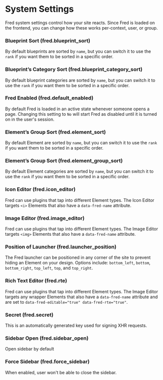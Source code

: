 # System Settings

Fred system settings control how your site reacts. Since Fred is loaded on the frontend, you can change how these works per-context, user, or group.

### Blueprint Sort (fred.blueprint_sort)

By default blueprints are sorted by `name`, but you can switch it to use the `rank` if you want them to be sorted in a specific order.

### Blueprint’s Category Sort (fred.blueprint_category_sort)

By default blueprint categories are sorted by `name`, but you can switch it to use the `rank` if you want them to be sorted in a specific order.

### Fred Enabled (fred.default_enabled)

By default Fred is loaded in an active state whenever someone opens a page. Changing this setting to `No` will start Fred as disabled until it is turned on in the user's session.

### Element’s Group Sort (fred.element_sort)

By default Element are sorted by `name`, but you can switch it to use the `rank` if you want them to be sorted in a specific order.

### Element’s Group Sort (fred.element_group_sort)

By default Element categories are sorted by `name`, but you can switch it to use the `rank` if you want them to be sorted in a specific order.

### Icon Editor (fred.icon_editor)

Fred can use plugins that tap into different Element types. The Icon Editor targets `<i>` Elements that also have a `data-fred-name` attribute.

### Image Editor (fred.image_editor)

Fred can use plugins that tap into different Element types. The Image Editor targets `<img>` Elements that also have a `data-fred-name` attribute.

### Position of Launcher (fred.launcher_position)

The Fred launcher can be positioned in any corner of the site to prevent hiding an Element on your design. Options include: `bottom_left`, `bottom`, `bottom_right`, `top_left`, `top`, and `top_right`.

### Rich Text Editor (fred.rte)

Fred can use plugins that tap into different Element types. The Image Editor targets any wrapper Elements that also have a `data-fred-name` attribute and are set to `data-fred-editable="true" data-fred-rte="true"`.

### Secret (fred.secret)

This is an automatically generated key used for signing XHR requests.

### Sidebar Open (fred.sidebar_open)

Open sidebar by default

### Force Sidebar (fred.force_sidebar)
When enabled, user won't be able to close the sidebar.
